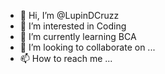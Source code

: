 - 👋 Hi, I’m @LupinDCruzz
- 👀 I’m interested in Coding
- 🌱 I’m currently learning BCA
- 💞️ I’m looking to collaborate on ...
- 📫 How to reach me ...

<!---
LupinDCruzz/LupinDCruzz is a ✨ special ✨ repository because its `README.md` (this file) appears on your GitHub profile.
You can click the Preview link to take a look at your changes.
--->
